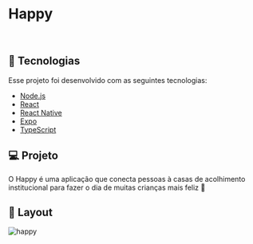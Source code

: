 <h1>
    Happy
</h1>

<br>

## 🚀 Tecnologias

Esse projeto foi desenvolvido com as seguintes tecnologias:

- [Node.js](https://nodejs.org/en/)
- [React](https://reactjs.org)
- [React Native](https://facebook.github.io/react-native/)
- [Expo](https://expo.io/)
- [TypeScript](https://www.typescriptlang.org/)

## 💻 Projeto

O Happy é uma aplicação que conecta pessoas à casas de acolhimento institucional para fazer o dia de muitas crianças mais feliz 💜

## 🔖 Layout

![happy](https://user-images.githubusercontent.com/60005589/98140243-f858be00-1ea3-11eb-91d4-029b351f0622.png)
